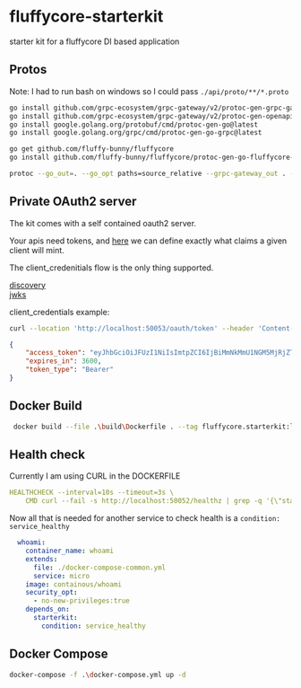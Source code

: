 # fluffycore-starterkit

starter kit for a fluffycore DI based application

## Protos

Note: I had to run bash on windows so I could pass ```./api/proto/**/*.proto```  

```bash
go install github.com/grpc-ecosystem/grpc-gateway/v2/protoc-gen-grpc-gateway@latest
go install github.com/grpc-ecosystem/grpc-gateway/v2/protoc-gen-openapiv2@latest
go install google.golang.org/protobuf/cmd/protoc-gen-go@latest
go install google.golang.org/grpc/cmd/protoc-gen-go-grpc@latest
```

```bash
go get github.com/fluffy-bunny/fluffycore   
go install github.com/fluffy-bunny/fluffycore/protoc-gen-go-fluffycore-di/cmd/protoc-gen-go-fluffycore-di@latest

protoc --go_out=. --go_opt paths=source_relative --grpc-gateway_out . --grpc-gateway_opt paths=source_relative --openapiv2_out=allow_merge=true,merge_file_name=proto:./proto --go-grpc_out . --go-grpc_opt paths=source_relative --go-fluffycore-di_out .  --go-fluffycore-di_opt paths=source_relative,grpc_gateway=true  ./proto/helloworld/helloworld.proto  
```

## Private OAuth2 server

The kit comes with a self contained oauth2 server.  

Your apis need tokens, and [here](./cmd/server/config/client.json) we can define exactly what claims a given client will mint.  

The client_credenitials flow is the only thing supported.  

[discovery](http://localhost:50053/.well-known/openid-configuration)  
[jwks](http://localhost:50053/.well-known/jwks.json)  

client_credentials example:  

```bash
curl --location 'http://localhost:50053/oauth/token' --header 'Content-Type: application/x-www-form-urlencoded' --header 'Authorization: Basic Y2xpZW50MTpzZWNyZXQ=' --data-urlencode 'grant_type=client_credentials'
```

```json
{
    "access_token": "eyJhbGciOiJFUzI1NiIsImtpZCI6IjBiMmNkMmU1NGM5MjRjZTg5ZjAxMGYyNDI4NjIzNjdkIiwidHlwIjoiSldUIn0.eyJjbGllbnRfaWQiOiJjbGllbnQxIiwiZXhwIjoxNjk5MjI3MzY3LCJpYXQiOjE2OTkyMjM3NjcsImlzcyI6Imh0dHA6Ly9sb2NhbGhvc3Q6NTAwNTMiLCJwZXJtaXNzaW9ucyI6WyJyZWFkIiwid3JpdGUiXSwic3ViIjoiY2xpZW50MSJ9.hAtAa5W81NATUZmNDVQdQLYSmA_0Wx4HvmSMOcqGMdQMS7ay99v1RmKf-kT2l8Xm6rDMG8klIiEU9M-FK-400w",
    "expires_in": 3600,
    "token_type": "Bearer"
}
```

## Docker Build

```bash
 docker build --file .\build\Dockerfile . --tag fluffycore.starterkit:latest
 ```

## Health check  

Currently I am using CURL in the DOCKERFILE  

```yaml
HEALTHCHECK --interval=10s --timeout=3s \
    CMD curl --fail -s http://localhost:50052/healthz | grep -q '{\"status\":\"SERVING\"}' || exit 1
```

Now all that is needed for another service to check health is a ```condition: service_healthy```

```yaml
  whoami:
    container_name: whoami
    extends:
      file: ./docker-compose-common.yml
      service: micro
    image: containous/whoami
    security_opt:
      - no-new-privileges:true
    depends_on:
      starterkit:
        condition: service_healthy      
```

## Docker Compose

```bash
docker-compose -f .\docker-compose.yml up -d
```
